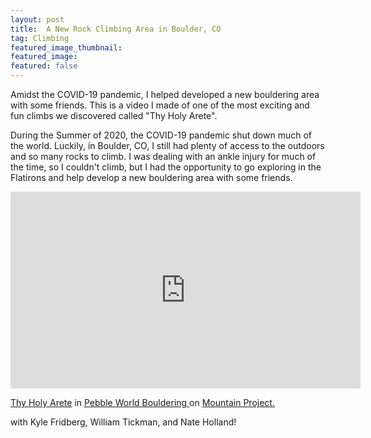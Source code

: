 ```yaml
---
layout: post
title:  A New Rock Climbing Area in Boulder, CO
tag: Climbing
featured_image_thumbnail:
featured_image:
featured: false 
---
```

Amidst the COVID-19 pandemic, I helped developed a new bouldering area with some friends. This is a video I made of one of the most exciting and fun climbs we discovered called "Thy Holy Arete".

During the Summer of 2020, the COVID-19 pandemic shut down much of the world. Luckily, in Boulder, CO, I still had plenty of access to the outdoors and so many rocks to climb. I was dealing with an ankle injury for much of the time, so I couldn't climb, but I had the opportunity to go exploring in the Flatirons and help develop a new bouldering area with some friends. 

<iframe width="560" height="315" src="https://www.youtube.com/embed/IvxekpPWXVQ" frameborder="0" allow="accelerometer; autoplay; clipboard-write; encrypted-media; gyroscope; picture-in-picture" allowfullscreen></iframe>

<p><a href="https://www.mountainproject.com/route/119683496/thy-holy-arete">Thy Holy Arete</a> in <a href="https://www.mountainproject.com/area/119675758/pebble-world"> Pebble World Bouldering </a> on <a href="https://www.mountainproject.com/"> Mountain Project.</a> </p>

with Kyle Fridberg, William Tickman, and Nate Holland!